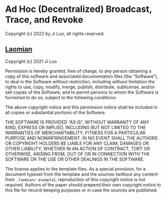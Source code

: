 # Ad Hoc (Decentralized) Broadcast, Trace, and Revoke

Copyright (c) 2022 by Ji Luo, all rights reserved.

## [Laomian](https://github.com/GeeLaw/laomian)

Copyright (c) 2021 Ji Luo

Permission is hereby granted, free of charge, to any person obtaining a copy of this software and associated documentation files (the “Software”), to deal in the Software without restriction, including without limitation the rights to use, copy, modify, merge, publish, distribute, sublicense, and/or sell copies of the Software, and to permit persons to whom the Software is furnished to do so, subject to the following conditions:

The above copyright notice and this permission notice shall be included in all copies or substantial portions of the Software.

THE SOFTWARE IS PROVIDED “AS IS”, WITHOUT WARRANTY OF ANY KIND, EXPRESS OR IMPLIED, INCLUDING BUT NOT LIMITED TO THE WARRANTIES OF MERCHANTABILITY, FITNESS FOR A PARTICULAR PURPOSE AND NONINFRINGEMENT. IN NO EVENT SHALL THE AUTHORS OR COPYRIGHT HOLDERS BE LIABLE FOR ANY CLAIM, DAMAGES OR OTHER LIABILITY, WHETHER IN AN ACTION OF CONTRACT, TORT OR OTHERWISE, ARISING FROM, OUT OF OR IN CONNECTION WITH THE SOFTWARE OR THE USE OR OTHER DEALINGS IN THE SOFTWARE.

The license applies to the template files. As a special provision, for a document typeset from the template and the sources (without any content from `.laomian/.example`), reproduction of this copyright notice is not required. Authors of the paper should prepend their own copyright notice to this file for record-keeping purposes or in case the sources are published.

